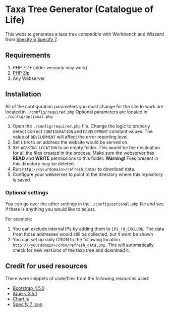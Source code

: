 # Taxa Tree Generator (Catalogue of Life)
This website generates a taxa tree compatible with Workbench and Wizzard from [Specify 6](https://github.com/specify/specify6) [Specify 7](https://github.com/specify/specify7).

## Requirements
1. PHP 7.2+ (older versions may work)
1. [PHP Zip](https://stackoverflow.com/questions/18774568/installing-php-zip-extension)
1. Any Webserver

## Installation
All of the configuration parameters you must change for the site to work are located in `./config/required.php`
Optional parameters are located in `./config/optional.php`

1. Open the `./config/required.php` file. Change the logic to properly detect correct `CONFIGURATION` and `DEVELOPMENT` constant values. The value of `DEVELOPMENT` will affect the error reporting level.
1. Set `LINK` to an address the website would be served on.
1. Set `WORKING_LOCATION` to an empty folder. This would be the destination for all the files created in the process. Make sure the webserver has **READ** and **WRITE** permissions to this folder. **Warning!** Files present in this directory may be deleted.
1. Run `http://<yourdomain>/refresh_data/` to download data.
1. Configure your webserver to point to the directory where this repository is saved.


### Optional settings
You can go over the other settings in the `./config/optional.php` file and see if there is anything you would like to adjust.

For example:
1. You can exclude internal IPs by adding them to `IPS_TO_EXCLUDE`. The data from those addresses would still be collected, but it wont be shown
1. You can set up daily CRON to the following location `http://<yourdomain>/cron/refresh_data.php`. This will automatically check for new versions of the taxa tree and download it.

## Credit for used resources
There were snippets of code/files from the following resources used:
- [Bootstrap 4.5.0](https://github.com/twbs/bootstrap)
- [jQuery 3.5.1](https://github.com/jquery/jquery)
- [Chart.js](https://github.com/chartjs/Chart.js)
- [Specify 7 icon](https://sp7demofish.specifycloud.org/static/img/fav_icon.png)
